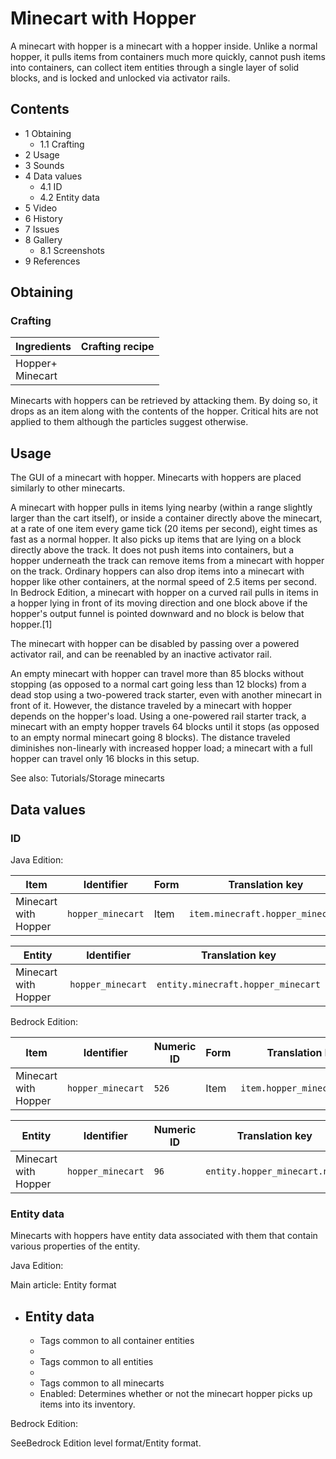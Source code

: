 # Minecart with Hopper
A minecart with hopper is a minecart with a hopper inside. Unlike a normal hopper, it pulls items from containers much more quickly, cannot push items into containers, can collect item entities through a single layer of solid blocks, and is locked and unlocked via activator rails.

## Contents
- 1 Obtaining
	- 1.1 Crafting
- 2 Usage
- 3 Sounds
- 4 Data values
	- 4.1 ID
	- 4.2 Entity data
- 5 Video
- 6 History
- 7 Issues
- 8 Gallery
	- 8.1 Screenshots
- 9 References

## Obtaining
### Crafting
| Ingredients          | Crafting recipe |
|----------------------|-----------------|
| Hopper+<br/>Minecart |                 |

Minecarts with hoppers can be retrieved by attacking them. By doing so, it drops as an item along with the contents of the hopper. Critical hits are not applied to them although the particles suggest otherwise.

## Usage
The GUI of a minecart with hopper.
Minecarts with hoppers are placed similarly to other minecarts.

A minecart with hopper pulls in items lying nearby (within a range slightly larger than the cart itself), or inside a container directly above the minecart, at a rate of one item every game tick (20 items per second), eight times as fast as a normal hopper. It also picks up items that are lying on a block directly above the track. It does not push items into containers, but a hopper underneath the track can remove items from a minecart with hopper on the track. Ordinary hoppers can also drop items into a minecart with hopper like other containers, at the normal speed of 2.5 items per second. In Bedrock Edition, a minecart with hopper on a curved rail pulls in items in a hopper lying in front of its moving direction and one block above if the hopper's output funnel is pointed downward and no block is below that hopper.[1]

The minecart with hopper can be disabled by passing over a powered activator rail, and can be reenabled by an inactive activator rail.

An empty minecart with hopper can travel more than 85 blocks without stopping (as opposed to a normal cart going less than 12 blocks) from a dead stop using a two-powered track starter, even with another minecart in front of it. However, the distance traveled by a minecart with hopper depends on the hopper's load. Using a one-powered rail starter track, a minecart with an empty hopper travels 64 blocks until it stops (as opposed to an empty normal minecart going 8 blocks). The distance traveled diminishes non-linearly with increased hopper load; a minecart with a full hopper can travel only 16 blocks in this setup.

See also: Tutorials/Storage minecarts

## Data values
### ID
Java Edition:

| Item                 | Identifier        | Form | Translation key                  |
|----------------------|-------------------|------|----------------------------------|
| Minecart with Hopper | `hopper_minecart` | Item | `item.minecraft.hopper_minecart` |

| Entity               | Identifier        | Translation key                    |
|----------------------|-------------------|------------------------------------|
| Minecart with Hopper | `hopper_minecart` | `entity.minecraft.hopper_minecart` |

Bedrock Edition:

| Item                 | Identifier        | Numeric ID | Form | Translation key             |
|----------------------|-------------------|------------|------|-----------------------------|
| Minecart with Hopper | `hopper_minecart` | `526`      | Item | `item.hopper_minecart.name` |

| Entity               | Identifier        | Numeric ID | Translation key               |
|----------------------|-------------------|------------|-------------------------------|
| Minecart with Hopper | `hopper_minecart` | `96`       | `entity.hopper_minecart.name` |

### Entity data
Minecarts with hoppers have entity data associated with them that contain various properties of the entity.

Java Edition:

Main article: Entity format
- Entity data
	- 
	- Tags common to all container entities
	- 
	- Tags common to all entities
	- 
	- Tags common to all minecarts
	- Enabled: Determines whether or not the minecart hopper picks up items into its inventory.

Bedrock Edition:

SeeBedrock Edition level format/Entity format.

